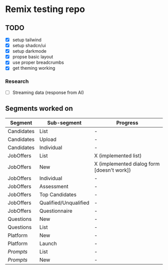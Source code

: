 # Remix testing repo

## TODO

- [x] setup tailwind
- [x] setup shadcn/ui
- [x] setup darkmode
- [x] propse basic layout
- [x] use proper breadcrumbs
- [x] get theming working

### Research

- [ ] Streaming data (response from AI)

## Segments worked on

Segment | Sub-segment | Progress |
--------|-------------|--------- |
Candidates | List | - |
Candidates | Upload | - |
Candidates | Individual | - |
JobOffers | List | X (implemented list) |
JobOffers | New | X (implemented dialog form [doesn't work]) |
JobOffers | Individual | - |
JobOffers | Assessment | - |
JobOffers | Top Candidates | - |
JobOffers | Qualified/Unqualified | - |
JobOffers | Questionnaire | - |
Questions | New | - |
Questions | List | - |
Platform | New | - |
Platform | Launch | - |
*Prompts* | List | - |
*Prompts* | New | - |
